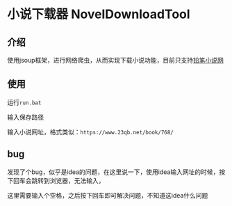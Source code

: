 # 小说下载器 NovelDownloadTool
## 介绍
使用jsoup框架，进行网络爬虫，从而实现下载小说功能，目前只支持[铅笔小说网](https://www.23qb.net/)
## 使用
运行`run.bat`

输入保存路径

输入小说网址，格式类似：`https://www.23qb.net/book/768/`

## bug
发现了个bug，似乎是idea的问题，在这里说一下，使用idea输入网址的时候，按下回车会跳转到浏览器，无法输入，

这里需要输入个空格，之后按下回车即可解决问题，不知道这idea什么问题